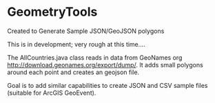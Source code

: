 # GeometryTools
Created to Generate Sample JSON/GeoJSON polygons

This is in development; very rough at this time....

The AllCountries.java class reads in data from GeoNames org http://download.geonames.org/export/dump/.  It adds small polygons around each point and creates an geojson file.  

Goal is to add similar capabilities to create JSON and CSV sample files (suitable for ArcGIS GeoEvent).

